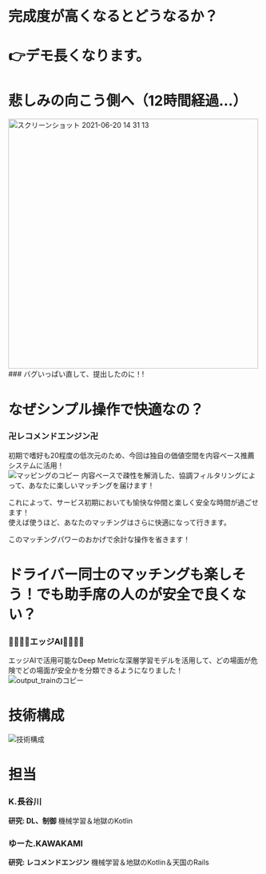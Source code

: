 # 完成度が高くなるとどうなるか？
# 👉デモ長くなります。

# 悲しみの向こう側へ（12時間経過…）
<img width="500" alt="スクリーンショット 2021-06-20 14 31 13" src="https://user-images.githubusercontent.com/49345024/122664432-4e346900-d1dc-11eb-833f-c011cf445c19.png">  
### バグいっぱい直して、提出したのに！!

# なぜシンプル操作で快適なの？
### 卍レコメンドエンジン卍
初期で嗜好も20程度の低次元のため、今回は独自の価値空間を内容ベース推薦システムに活用！  
![マッピングのコピー](https://user-images.githubusercontent.com/49345024/122665321-812d2b80-d1e1-11eb-8724-4997f289985c.jpg)
内容ベースで疎性を解消した、協調フィルタリングによって、あなたに楽しいマッチングを届けます！

これによって、サービス初期においても愉快な仲間と楽しく安全な時間が過ごせます！  
使えば使うほど、あなたのマッチングはさらに快適になって行きます。

このマッチングパワーのおかげで余計な操作を省きます！

# ドライバー同士のマッチングも楽しそう！でも助手席の人のが安全で良くない？
### 💪💪💪💪エッジAI💪💪💪💪
エッジAIで活用可能なDeep Metricな深層学習モデルを活用して、どの場面が危険でどの場面が安全かを分類できるようになりました！  
![output_trainのコピー](https://user-images.githubusercontent.com/49345024/122665343-a326ae00-d1e1-11eb-984b-4ca85900fba8.png)  

# 技術構成
![技術構成](https://user-images.githubusercontent.com/49345024/122665381-cf422f00-d1e1-11eb-82ca-07b34c52e786.jpg)

# 担当
### K.長谷川
**研究: DL、制御**
機械学習＆地獄のKotlin

### ゆーた.KAWAKAMI
**研究: レコメンドエンジン**
機械学習＆地獄のKotlin＆天国のRails
